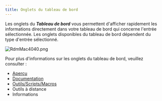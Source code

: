 ```yaml
---
title: Onglets du tableau de bord
---
```

Les onglets du ***Tableau de bord*** vous permettent d&apos;afficher rapidement les informations directement dans votre tableau de bord qui concerne l&apos;entrée sélectionnée. Les onglets disponibles du tableau de bord dépendent du type d&apos;entrée sélectionné.  

![RdmMac4040.png](/img/fr/rdm/mac/RdmMac4040.png) 

Pour plus d&apos;informations sur les onglets du tableau de bord, veuillez consulter :  

* [Aperçu](/fr/rdm/mac/user-interface/content-area/dashboard/dashboard-tabs/overview/) 
* [Documentation](/fr/rdm/mac/user-interface/content-area/dashboard/dashboard-tabs/documentation/) 
* [Outils/Scripts/Macros](/fr/rdm/mac/user-interface/content-area/dashboard/dashboard-tabs/macros-scripts-tools/) 
* Outils à distance 
* Informations 
